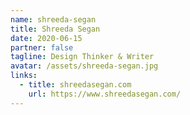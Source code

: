 ```yaml
---
name: shreeda-segan
title: Shreeda Segan
date: 2020-06-15
partner: false
tagline: Design Thinker & Writer
avatar: /assets/shreeda-segan.jpg
links:
  - title: shreedasegan.com
    url: https://www.shreedasegan.com/
---
```

<!-- https://shreeda.substack.com/feed/ -->

